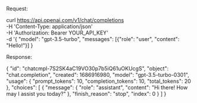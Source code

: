 Request:

curl https://api.openai.com/v1/chat/completions \
  -H 'Content-Type: application/json' \
  -H 'Authorization: Bearer YOUR_API_KEY' \
  -d '{
  "model": "gpt-3.5-turbo",
  "messages": [{"role": "user", "content": "Hello!"}]
  }

Response:

{
  "id": "chatcmpl-7S2SK4aC19VO30p7b5iQ61uOKUcgS",
  "object": "chat.completion",
  "created": 1686916980,
  "model": "gpt-3.5-turbo-0301",
  "usage": {
    "prompt_tokens": 10,
    "completion_tokens": 10,
    "total_tokens": 20
  },
  "choices": [
    {
      "message": {
        "role": "assistant",
        "content": "Hi there! How may I assist you today?"
      },
      "finish_reason": "stop",
      "index": 0
    }
  ]
}